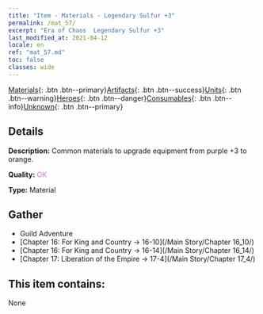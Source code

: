 ```yaml
---
title: "Item - Materials - Legendary Sulfur +3"
permalink: /mat_57/
excerpt: "Era of Chaos  Legendary Sulfur +3"
last_modified_at: 2021-04-12
locale: en
ref: "mat_57.md"
toc: false
classes: wide
---
```

 [Materials](/){: .btn .btn--primary}[Artifacts](/Artifacts/){: .btn .btn--success}[Units](/Units/){: .btn .btn--warning}[Heroes](/Heroes/){: .btn .btn--danger}[Consumables](/Consumables/){: .btn .btn--info}[Unknown](/Unknown/){: .btn .btn--primary}

## Details
 **Description:** Common materials to upgrade equipment from purple +3 to orange.

 **Quality:** <span style="color: #DA70D6">OK</span>

 **Type:** Material

## Gather

*    Guild Adventure 
*    [Chapter 16: For King and Country -> 16-10](/Main Story/Chapter 16_10/) 
*    [Chapter 16: For King and Country -> 16-14](/Main Story/Chapter 16_14/) 
*    [Chapter 17: Liberation of the Empire -> 17-4](/Main Story/Chapter 17_4/) 

## This item contains:

  None

